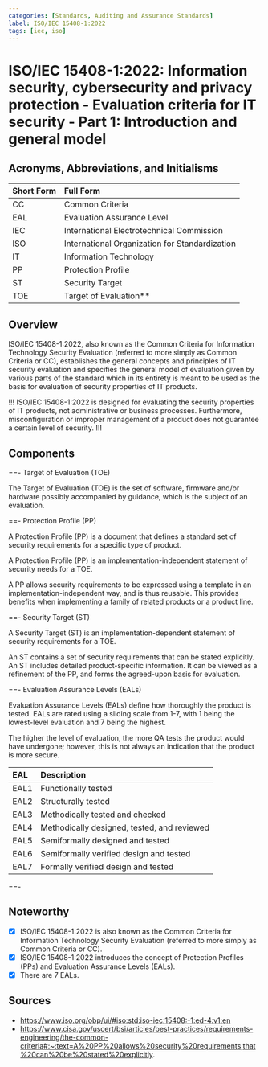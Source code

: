 ```yaml
---
categories: [Standards, Auditing and Assurance Standards]
label: ISO/IEC 15408-1:2022
tags: [iec, iso]
---
```


# ISO/IEC 15408-1:2022: Information security, cybersecurity and privacy protection - Evaluation criteria for IT security - Part 1: Introduction and general model

## Acronyms, Abbreviations, and Initialisms

Short Form | Full Form
:--- | :---
CC | Common Criteria
EAL	| Evaluation Assurance Level
IEC	| International Electrotechnical Commission
ISO	| International Organization for Standardization
IT | Information Technology
PP | Protection Profile
ST | Security Target
TOE | Target of Evaluation**

## Overview

ISO/IEC 15408-1:2022, also known as the Common Criteria for Information Technology Security Evaluation (referred to more simply as Common Criteria or CC), establishes the general concepts and principles of IT security evaluation and specifies the general model of evaluation given by various parts of the standard which in its entirety is meant to be used as the basis for evaluation of security properties of IT products.

!!!
ISO/IEC 15408-1:2022 is designed for evaluating the security properties of IT products, not administrative or business processes. Furthermore, misconfiguration or improper management of a product does not guarantee a certain level of security.
!!!

## Components

==- Target of Evaluation (TOE)

The Target of Evaluation (TOE) is the set of software, firmware and/or hardware possibly accompanied by guidance, which is the subject of an evaluation.

==- Protection Profile (PP)

A Protection Profile (PP) is a document that defines a standard set of security requirements for a specific type of product.

A Protection Profile (PP) is an implementation-independent statement of security needs for a TOE.

A PP allows security requirements to be expressed using a template in an implementation-independent way, and is thus reusable. This provides benefits when implementing a family of related products or a product line.

==- Security Target (ST)

A Security Target (ST) is an implementation-dependent statement of security requirements for a TOE.

An ST contains a set of security requirements that can be stated explicitly. An ST includes detailed product-specific information. It can be viewed as a refinement of the PP, and forms the agreed-upon basis for evaluation.

==- Evaluation Assurance Levels (EALs)

Evaluation Assurance Levels (EALs) define how thoroughly the product is tested. EALs are rated using a sliding scale from 1-7, with 1 being the lowest-level evaluation and 7 being the highest.

The higher the level of evaluation, the more QA tests the product would have undergone; however, this is not always an indication that the product is more secure.

EAL | Description
:--- | :---
EAL1 | Functionally tested
EAL2 | Structurally tested
EAL3 | Methodically tested and checked
EAL4 | Methodically designed, tested, and reviewed
EAL5 | Semiformally designed and tested
EAL6 | Semiformally verified design and tested
EAL7 | Formally verified design and tested

==-

## Noteworthy

- [x] ISO/IEC 15408-1:2022 is also known as the Common Criteria for Information Technology Security Evaluation (referred to more simply as Common Criteria or CC).
- [x] ISO/IEC 15408-1:2022 introduces the concept of Protection Profiles (PPs) and Evaluation Assurance Levels (EALs).
- [x] There are 7 EALs.

## Sources

- https://www.iso.org/obp/ui/#iso:std:iso-iec:15408:-1:ed-4:v1:en
- https://www.cisa.gov/uscert/bsi/articles/best-practices/requirements-engineering/the-common-criteria#:~:text=A%20PP%20allows%20security%20requirements,that%20can%20be%20stated%20explicitly.